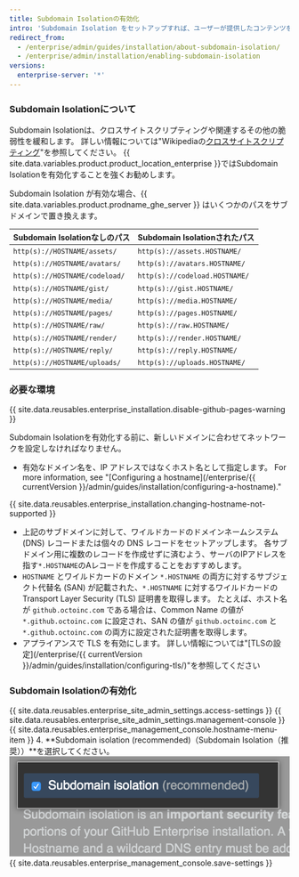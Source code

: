```yaml
---
title: Subdomain Isolationの有効化
intro: 'Subdomain Isolation をセットアップすれば、ユーザーが提供したコンテンツを {{ site.data.variables.product.prodname_ghe_server }} アプライアンスの他の部分から安全に分離できるようになります。'
redirect_from:
  - /enterprise/admin/guides/installation/about-subdomain-isolation/
  - /enterprise/admin/installation/enabling-subdomain-isolation
versions:
  enterprise-server: '*'
---
```


### Subdomain Isolationについて

Subdomain Isolationは、クロスサイトスクリプティングや関連するその他の脆弱性を緩和します。 詳しい情報については"Wikipediaの[クロスサイトスクリプティング](http://en.wikipedia.org/wiki/Cross-site_scripting)"を参照してください。 {{ site.data.variables.product.product_location_enterprise }}ではSubdomain Isolationを有効化することを強くお勧めします。

Subdomain Isolation が有効な場合、{{ site.data.variables.product.prodname_ghe_server }} はいくつかのパスをサブドメインで置き換えます。

| Subdomain Isolationなしのパス       | Subdomain Isolationされたパス       |
| ------------------------------ | ------------------------------ |
| `http(s)://HOSTNAME/assets/`   | `http(s)://assets.HOSTNAME/`   |
| `http(s)://HOSTNAME/avatars/`  | `http(s)://avatars.HOSTNAME/`  |
| `http(s)://HOSTNAME/codeload/` | `http(s)://codeload.HOSTNAME/` |
| `http(s)://HOSTNAME/gist/`     | `http(s)://gist.HOSTNAME/`     |
| `http(s)://HOSTNAME/media/`    | `http(s)://media.HOSTNAME/`    |
| `http(s)://HOSTNAME/pages/`    | `http(s)://pages.HOSTNAME/`    |
| `http(s)://HOSTNAME/raw/`      | `http(s)://raw.HOSTNAME/`      |
| `http(s)://HOSTNAME/render/`   | `http(s)://render.HOSTNAME/`   |
| `http(s)://HOSTNAME/reply/`    | `http(s)://reply.HOSTNAME/`    |
| `http(s)://HOSTNAME/uploads/`  | `http(s)://uploads.HOSTNAME/`  |

### 必要な環境

{{ site.data.reusables.enterprise_installation.disable-github-pages-warning }}

Subdomain Isolationを有効化する前に、新しいドメインに合わせてネットワークを設定しなければなりません。

- 有効なドメイン名を、IP アドレスではなくホスト名として指定します。 For more information, see "[Configuring a hostname](/enterprise/{{ currentVersion }}/admin/guides/installation/configuring-a-hostname)."

{{ site.data.reusables.enterprise_installation.changing-hostname-not-supported }}

- 上記のサブドメインに対して、ワイルドカードのドメインネームシステム (DNS) レコードまたは個々の DNS レコードをセットアップします。 各サブドメイン用に複数のレコードを作成せずに済むよう、サーバのIPアドレスを指す`*.HOSTNAME`のAレコードを作成することをおすすめします。
- `HOSTNAME` とワイルドカードのドメイン `*.HOSTNAME` の両方に対するサブジェクト代替名 (SAN) が記載された、`*.HOSTNAME` に対するワイルドカードの Transport Layer Security (TLS) 証明書を取得します。 たとえば、ホスト名が `github.octoinc.com` である場合は、Common Name の値が `*.github.octoinc.com` に設定され、SAN の値が `github.octoinc.com` と `*.github.octoinc.com` の両方に設定された証明書を取得します。
- アプライアンスで TLS を有効にします。 詳しい情報については"[TLSの設定](/enterprise/{{ currentVersion }}/admin/guides/installation/configuring-tls/)"を参照してください

### Subdomain Isolationの有効化

{{ site.data.reusables.enterprise_site_admin_settings.access-settings }}
{{ site.data.reusables.enterprise_site_admin_settings.management-console }}
{{ site.data.reusables.enterprise_management_console.hostname-menu-item }}
4. **Subdomain isolation (recommended)（Subdomain Isolation（推奨））**を選択してください。 ![Subdomain Isolation を有効化するチェックボックス](/assets/images/enterprise/management-console/subdomain-isolation.png)
{{ site.data.reusables.enterprise_management_console.save-settings }}
